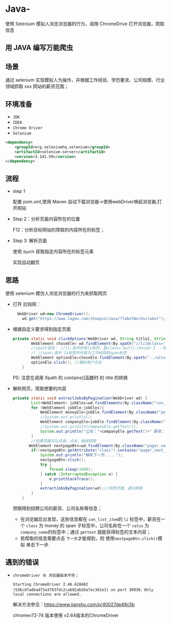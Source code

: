 # Java-
使用 Selenium 模拟人浏览浏览器的行为，调用 ChromeDrive 打开浏览器，爬取信息
## 用 JAVA 编写万能爬虫



## 场景

通过 selenium 实现模拟人为操作，并根据工作经验、学历要求、公司规模、行业领域抓取 xxx 网站的薪资范围；



## 环境准备

* `JDK`
* `IDEA`
* `Chrome Driver`
* `Selenium`

```xml
<dependency>
	<groupId>org.seleniumhq.selenium</groupId>
    <artifactId>selenium-server</artifactId>
    <version>3.141.59</version>
</dependency>
```

## 流程

* step 1

  配置 pom.xml,使用 Maven 自动下载浏览器→使用webDriver唤起浏览器,打开网站

* Step 2：分析页面内容所在的位置

  F12：分析目标网站的爬取的内容所在的标签；

* Step 3: 解析页面

  使用 `Xpath` 获取指定内容所在的标签元素

  实现自动翻页



## 思路

使用 selenium 模仿人浏览浏览器的行为来抓取网页

* 打开 拉钩网：

  ```Java
  	WebDriver wd=new ChromeDriver();
      wd.get("https://www.lagou.com/zhaopin/Java/?labelWords=label");
  ```

* 根据自定义要求得到指定页面

  ```Java
  private static void clickOptions(WebDriver wd, String title1, String title2) {
          WebElement choseEle= wd.findElement(By.xpath("//li[@class='multi-chosen']//span[contains(text(),'" + title1 + "')]"));
          //xpath语法： //li:选中所有li标签，【@class='multi-chosen'】 ：筛选条件为class='multi-chose'
          // //span:选中 li标签中内容为工作经验的span标签
          WebElement optionEle=choseEle.findElement(By.xpath("../a[contains(text(),'" + title2 + "')]"));
          optionEle.click(); //模拟用户点击
      }
  ```

  PS: 注意在调用  Xpath 的 contains()函数时 的 title 的转换

* 解析网页，爬取想要的内容

  ```Java
  private static void extractJobsByPagination(WebDriver wd) {
          List<WebElement> jobEles=wd.findElements(By.className("con_list_item"));//得到指定class属性的li标签
          for (WebElement jobEle:jobEles){
              WebElement moneyEle=jobEle.findElement(By.className("position")).findElement(By.className("money"));
              //System.out.println();
              WebElement companyEle=jobEle.findElement(By.className("company_name"));
              //System.out.println(companyEle.getText());
              System.out.println("公司："+companyEle.getText()+" 薪资："+moneyEle.getText());
          }
          //如果页面可以点击，点击，继续爬取
         WebElement nextpageBtn=wd.findElement(By.className("pager_next"));
          if(!nextpageBtn.getAttribute("class").contains("pager_next_disabled")){
              System.out.println("解析下一页.....");
              nextpageBtn.click();
              try {
                  Thread.sleep(1000);
              } catch (InterruptedException e) {
                  e.printStackTrace();
              }
              extractJobsByPagination(wd);//同质页面，递归爬取
          }
      }
  ```

  预期得到招聘公司的薪资、公司名称等信息；

  * 在浏览器后台发现，这些信息都在 `con_list_item`的 `li` 标签中，薪资在一个 `class` 为 money 的 span 子标签中，公司名称在一个 `calss` 为 `company_name`的标签中；通过 `gettext` 就能获得标签的文本内容；
  * 若爬取的信息需要点击 `下一页`才能得到，则 使用`nextpageBtn.click()`模拟 单击下一步.

  

## 遇到的错误

* `chromeDriver 与 浏览器版本不符；`

  `Starting ChromeDriver 2.46.628402 (536cd7adbad73a3783fdc2cab92ab2ba7ec361e1) on port 30930，Only local connections are allowed.`

  解决方法参见：<https://www.jianshu.com/p/40027de48c5b>

  chromev72-74 版本使用 v2.64版本的ChromeDriver
